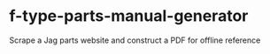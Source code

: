 # f-type-parts-manual-generator
Scrape a Jag parts website and construct a PDF for offline reference
